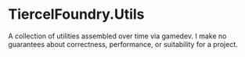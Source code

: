 # TiercelFoundry.Utils

A collection of utilities assembled over time via gamedev. I make no guarantees about correctness, performance, or suitability for a project.
